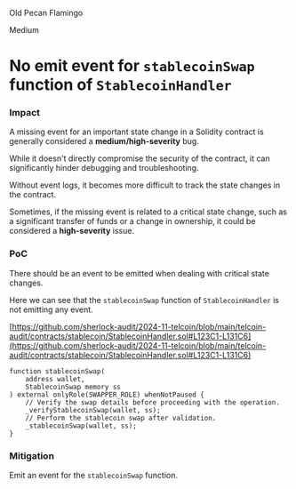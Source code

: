 Old Pecan Flamingo

Medium

# No emit event for `stablecoinSwap` function of `StablecoinHandler`

### Impact
A missing event for an important state change in a Solidity contract is generally considered a **medium/high-severity** bug.

While it doesn't directly compromise the security of the contract, it can significantly hinder debugging and troubleshooting.

Without event logs, it becomes more difficult to track the state changes in the contract.

Sometimes, if the missing event is related to a critical state change, such as a significant transfer of funds or a change in ownership, it could be considered a **high-severity** issue.

### PoC

There should be an event to be emitted when dealing with critical state changes.

Here we can see that the `stablecoinSwap` function of `StablecoinHandler` is not emitting any event.

[https://github.com/sherlock-audit/2024-11-telcoin/blob/main/telcoin-audit/contracts/stablecoin/StablecoinHandler.sol#L123C1-L131C6](https://github.com/sherlock-audit/2024-11-telcoin/blob/main/telcoin-audit/contracts/stablecoin/StablecoinHandler.sol#L123C1-L131C6)

```solidity
function stablecoinSwap(
    address wallet,
    StablecoinSwap memory ss
) external onlyRole(SWAPPER_ROLE) whenNotPaused {
    // Verify the swap details before proceeding with the operation.
    _verifyStablecoinSwap(wallet, ss);
    // Perform the stablecoin swap after validation.
    _stablecoinSwap(wallet, ss);
}
```

### Mitigation

 Emit an event for the `stablecoinSwap` function.